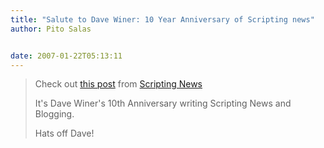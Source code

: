 ```yaml
---
title: "Salute to Dave Winer: 10 Year Anniversary of Scripting news"
author: Pito Salas


date: 2007-01-22T05:13:11
---
```



>
> Check out [this
> post](<http://www.scripting.com/2007/01/21.html#timeFliesWhenYoureHavingFun>)
> from [Scripting News](<http://www.scripting.com/>)
>
> It's Dave Winer's 10th Anniversary writing Scripting News and Blogging.
>
> Hats off Dave!


